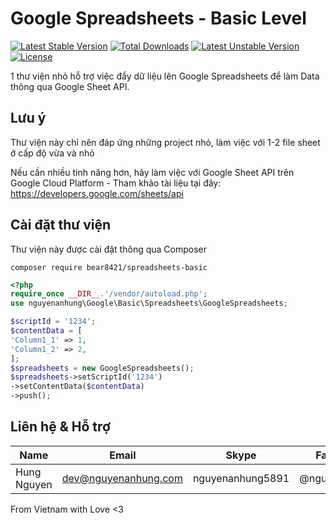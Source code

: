 # Google Spreadsheets - Basic Level

[![Latest Stable Version](http://poser.pugx.org/bear8421/spreadsheets-basic/v)](https://packagist.org/packages/bear8421/spreadsheets-basic) [![Total Downloads](http://poser.pugx.org/bear8421/spreadsheets-basic/downloads)](https://packagist.org/packages/bear8421/spreadsheets-basic) [![Latest Unstable Version](http://poser.pugx.org/bear8421/spreadsheets-basic/v/unstable)](https://packagist.org/packages/bear8421/spreadsheets-basic) [![License](http://poser.pugx.org/bear8421/spreadsheets-basic/license)](https://packagist.org/packages/bear8421/spreadsheets-basic)

1 thư viện nhỏ hỗ trợ việc đẩy dữ liệu lên Google Spreadsheets để làm Data thông qua Google Sheet API.

## Lưu ý

Thư viện này chỉ nên đáp ứng những project nhỏ, làm việc với 1-2 file sheet ở cấp độ vừa và nhỏ

Nếu cần nhiều tính năng hơn, hãy làm việc với Google Sheet API trên Google Cloud Platform - Tham khảo tài liệu tại đây: https://developers.google.com/sheets/api

## Cài đặt thư viện

Thư viện này được cài đặt thông qua Composer

```shell
composer require bear8421/spreadsheets-basic
```

```php
<?php
require_once __DIR__.'/vendor/autoload.php';
use nguyenanhung\Google\Basic\Spreadsheets\GoogleSpreadsheets;

$scriptId = '1234';
$contentData = [
'Column1_1' => 1,
'Column1_2' => 2,
];
$spreadsheets = new GoogleSpreadsheets();
$spreadsheets->setScriptId('1234')
->setContentData($contentData)
->push();


```

## Liên hệ & Hỗ trợ

| Name        | Email                | Skype            | Facebook      |
| ----------- | -------------------- | ---------------- | ------------- |
| Hung Nguyen | dev@nguyenanhung.com | nguyenanhung5891 | @nguyenanhung |

From Vietnam with Love <3